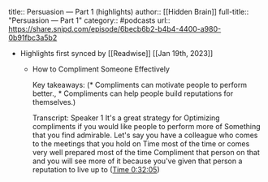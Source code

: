 title:: Persuasion —  Part 1 (highlights)
author:: [[Hidden Brain]]
full-title:: "Persuasion —  Part 1"
category:: #podcasts
url:: https://share.snipd.com/episode/6becb6b2-b4b4-4400-a980-0b91fbc3a5b2

- Highlights first synced by [[Readwise]] [[Jan 19th, 2023]]
	- How to Compliment Someone Effectively
	  
	  Key takeaways:
	  (* Compliments can motivate people to perform better., * Compliments can help people build reputations for themselves.)
	  
	  Transcript:
	  Speaker 1
	  It's a great strategy for Optimizing compliments if you would like people to perform more of Something that you find admirable. Let's say you have a colleague who comes to the meetings that you hold on Time most of the time or comes very well prepared most of the time Compliment that person on that and you will see more of it because you've given that person a reputation to live up to ([Time 0:32:05](https://share.snipd.com/snip/e894c9c0-2488-4028-8222-a6baa0d319a9))